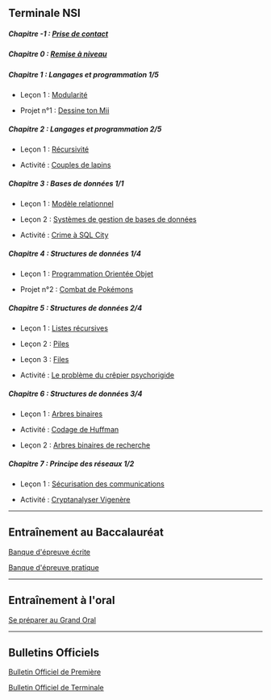 
## Terminale NSI

##### Chapitre -1 : [Prise de contact](./Compléments/Prise_de_contact/Prise_de_contact.md)

##### Chapitre 0 : [Remise à niveau](./Compléments/Remise_à_niveau/Remise_à_niveau.md)

##### Chapitre 1 : Langages et programmation 1/5

- Leçon 1 : [Modularité](./Langages_et_programmation/Modularité/Modularité.md)

- Projet n°1 : [Dessine ton Mii](./Projets/Projet_dessine_ton_mii.md)

##### Chapitre 2 : Langages et programmation 2/5

- Leçon 1 : [Récursivité](./Langages_et_programmation/Récursivité/Récursivité.md)

- Activité : [Couples de lapins](./Langages_et_programmation/Récursivité/Activité_couples_de_lapins.md)

##### Chapitre 3 : Bases de données 1/1

- Leçon 1 : [Modèle relationnel](./Bases_de_données/Modèle_relationnel.md)

- Leçon 2 : [Systèmes de gestion de bases de données](./Bases_de_données/Systèmes_de_gestion_de_bases_de_données_relationnelles.md)

- Activité : [Crime à SQL City](./Bases_de_données/Activité_crime_à_SQL_City.md)

##### Chapitre 4 : Structures de données 1/4

- Leçon 1 : [Programmation Orientée Objet](./Structures_de_données/Programmation_orientée_objet/Programmation_orientée_objet.md)

- Projet n°2 : [Combat de Pokémons](./Projets/Projet_combat_de_pokémons.md)

##### Chapitre 5 : Structures de données 2/4

- Leçon 1 : [Listes récursives](./Structures_de_données/Structures_linéaires_de_données/Listes_récursives.md)

- Leçon 2 : [Piles](./Structures_de_données/Structures_linéaires_de_données/Piles.md)

- Leçon 3 : [Files](./Structures_de_données/Structures_linéaires_de_données/Files.md)

- Activité : [Le problème du crêpier psychorigide](./Structures_de_données/Structures_linéaires_de_données/Activité_problème_du_crêpier_psychorigide.md)

##### Chapitre 6 : Structures de données 3/4

- Leçon 1 : [Arbres binaires](./Structures_de_données/Structures_arborescentes_de_données/Arbres_binaires.md)

- Activité : [Codage de Huffman](./Structures_de_données/Structures_arborescentes_de_données/Activité_codage_de_huffman.md)

- Leçon 2 : [Arbres binaires de recherche](./Structures_de_données/Structures_arborescentes_de_données/Arbres_binaires_de_recherche.md)

##### Chapitre 7 : Principe des réseaux 1/2

- Leçon 1 : [Sécurisation des communications](./Principe_des_réseaux/Sécurisation_des_communications/Sécurisation_des_communications.md)

- Activité : [Cryptanalyser Vigenère](./Principe_des_réseaux/Sécurisation_des_communications/Activité_cryptanalyser_vigenere.md)

______________________

## Entraînement au Baccalauréat

[Banque d'épreuve écrite](https://pixees.fr/informatiquelycee/term/#suj_bac)

[Banque d'épreuve pratique](https://pixees.fr/informatiquelycee/term/#ep_prat)

______________________

## Entraînement à l'oral

[Se préparer au Grand Oral](./Compléments/Grand_oral/Se_préparer_au_grand_oral.md)

______________________

## Bulletins Officiels

[Bulletin Officiel de Première](https://cache.media.education.gouv.fr/file/SP1-MEN-22-1-2019/26/8/spe633_annexe_1063268.pdf)

[Bulletin Officiel de Terminale](https://cache.media.education.gouv.fr/file/SPE8_MENJ_25_7_2019/93/3/spe247_annexe_1158933.pdf)
